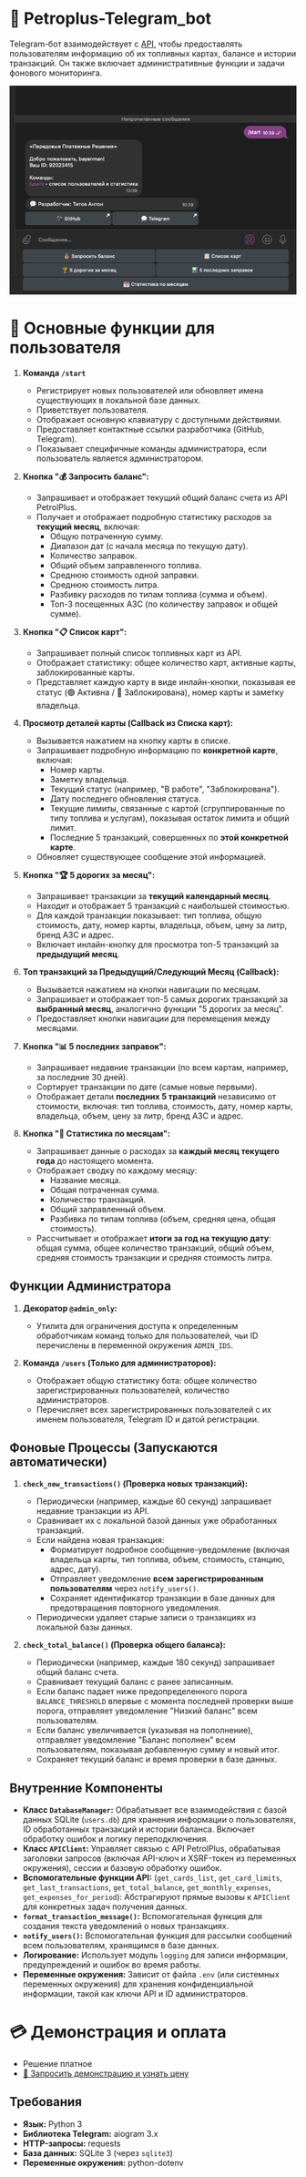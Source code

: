 # 🤖 Petroplus-Telegram_bot

Telegram-бот взаимодействует с [API](https://online.petrolplus.ru/api/v1/sdata/api/API_instruction_PPR.pdf), чтобы предоставлять пользователям информацию об их топливных картах, балансе и истории транзакций. Он также включает административные функции и задачи фонового мониторинга.

![main Logo](main.png)



# 🚀 Основные функции для пользователя 

1.  **Команда `/start`**
    *   Регистрирует новых пользователей или обновляет имена существующих в локальной базе данных.
    *   Приветствует пользователя.
    *   Отображает основную клавиатуру с доступными действиями.
    *   Предоставляет контактные ссылки разработчика (GitHub, Telegram).
    *   Показывает специфичные команды администратора, если пользователь является администратором.

2.  **Кнопка "💰 Запросить баланс":**
    *   Запрашивает и отображает текущий общий баланс счета из API PetrolPlus.
    *   Получает и отображает подробную статистику расходов за **текущий месяц**, включая:
        *   Общую потраченную сумму.
        *   Диапазон дат (с начала месяца по текущую дату).
        *   Количество заправок.
        *   Общий объем заправленного топлива.
        *   Среднюю стоимость одной заправки.
        *   Среднюю стоимость литра.
        *   Разбивку расходов по типам топлива (сумма и объем).
        *   Топ-3 посещенных АЗС (по количеству заправок и общей сумме).

3.  **Кнопка "📋 Список карт":**
    *   Запрашивает полный список топливных карт из API.
    *   Отображает статистику: общее количество карт, активные карты, заблокированные карты.
    *   Представляет каждую карту в виде инлайн-кнопки, показывая ее статус (🟢 Активна / 🔴 Заблокирована), номер карты и заметку владельца.

4.  **Просмотр деталей карты (Callback из Списка карт):**
    *   Вызывается нажатием на кнопку карты в списке.
    *   Запрашивает подробную информацию по **конкретной карте**, включая:
        *   Номер карты.
        *   Заметку владельца.
        *   Текущий статус (например, "В работе", "Заблокирована").
        *   Дату последнего обновления статуса.
        *   Текущие лимиты, связанные с картой (сгруппированные по типу топлива и услугам), показывая остаток лимита и общий лимит.
        *   Последние 5 транзакций, совершенных по **этой конкретной карте**.
    *   Обновляет существующее сообщение этой информацией.

5.  **Кнопка "🏆 5 дорогих за месяц":**
    *   Запрашивает транзакции за **текущий календарный месяц**.
    *   Находит и отображает 5 транзакций с наибольшей стоимостью.
    *   Для каждой транзакции показывает: тип топлива, общую стоимость, дату, номер карты, владельца, объем, цену за литр, бренд АЗС и адрес.
    *   Включает инлайн-кнопку для просмотра топ-5 транзакций за **предыдущий месяц**.

6.  **Топ транзакций за Предыдущий/Следующий Месяц (Callback):**
    *   Вызывается нажатием на кнопки навигации по месяцам.
    *   Запрашивает и отображает топ-5 самых дорогих транзакций за **выбранный месяц**, аналогично функции "5 дорогих за месяц".
    *   Предоставляет кнопки навигации для перемещения между месяцами.

7.  **Кнопка "📊 5 последних заправок":**
    *   Запрашивает недавние транзакции (по всем картам, например, за последние 30 дней).
    *   Сортирует транзакции по дате (самые новые первыми).
    *   Отображает детали **последних 5 транзакций** независимо от стоимости, включая: тип топлива, стоимость, дату, номер карты, владельца, объем, цену за литр, бренд АЗС и адрес.

8.  **Кнопка "📅 Статистика по месяцам":**
    *   Запрашивает данные о расходах за **каждый месяц текущего года** до настоящего момента.
    *   Отображает сводку по каждому месяцу:
        *   Название месяца.
        *   Общая потраченная сумма.
        *   Количество транзакций.
        *   Общий заправленный объем.
        *   Разбивка по типам топлива (объем, средняя цена, общая стоимость).
    *   Рассчитывает и отображает **итоги за год на текущую дату**: общая сумма, общее количество транзакций, общий объем, средняя стоимость транзакции и средняя стоимость литра.

## Функции Администратора

1.  **Декоратор `@admin_only`:**
    *   Утилита для ограничения доступа к определенным обработчикам команд только для пользователей, чьи ID перечислены в переменной окружения `ADMIN_IDS`.

2.  **Команда `/users` (Только для администраторов):**
    *   Отображает общую статистику бота: общее количество зарегистрированных пользователей, количество администраторов.
    *   Перечисляет всех зарегистрированных пользователей с их именем пользователя, Telegram ID и датой регистрации.

## Фоновые Процессы (Запускаются автоматически)

1.  **`check_new_transactions()` (Проверка новых транзакций):**
    *   Периодически (например, каждые 60 секунд) запрашивает недавние транзакции из API.
    *   Сравнивает их с локальной базой данных уже обработанных транзакций.
    *   Если найдена новая транзакция:
        *   Форматирует подробное сообщение-уведомление (включая владельца карты, тип топлива, объем, стоимость, станцию, адрес, дату).
        *   Отправляет уведомление **всем зарегистрированным пользователям** через `notify_users()`.
        *   Сохраняет идентификатор транзакции в базе данных для предотвращения повторного уведомления.
    *   Периодически удаляет старые записи о транзакциях из локальной базы данных.

2.  **`check_total_balance()` (Проверка общего баланса):**
    *   Периодически (например, каждые 180 секунд) запрашивает общий баланс счета.
    *   Сравнивает текущий баланс с ранее записанным.
    *   Если баланс падает ниже предопределенного порога `BALANCE_THRESHOLD` впервые с момента последней проверки выше порога, отправляет уведомление "Низкий баланс" всем пользователям.
    *   Если баланс увеличивается (указывая на пополнение), отправляет уведомление "Баланс пополнен" всем пользователям, показывая добавленную сумму и новый итог.
    *   Сохраняет текущий баланс и время проверки в базе данных.

## Внутренние Компоненты

*   **Класс `DatabaseManager`:** Обрабатывает все взаимодействия с базой данных SQLite (`users.db`) для хранения информации о пользователях, ID обработанных транзакций и истории баланса. Включает обработку ошибок и логику переподключения.
*   **Класс `APIClient`:** Управляет связью с API PetrolPlus, обрабатывая заголовки запросов (включая API-ключ и XSRF-токен из переменных окружения), сессии и базовую обработку ошибок.
*   **Вспомогательные функции API:** (`get_cards_list`, `get_card_limits`, `get_last_transactions`, `get_total_balance`, `get_monthly_expenses`, `get_expenses_for_period`): Абстрагируют прямые вызовы к `APIClient` для конкретных задач получения данных.
*   **`format_transaction_message()`:** Вспомогательная функция для создания текста уведомлений о новых транзакциях.
*   **`notify_users()`:** Вспомогательная функция для рассылки сообщений всем пользователям, хранящимся в базе данных.
*   **Логирование:** Использует модуль `logging` для записи информации, предупреждений и ошибок во время работы.
*   **Переменные окружения:** Зависит от файла `.env` (или системных переменных окружения) для хранения конфиденциальной информации, такой как ключи API и ID администраторов.

# 💳 Демонстрация и оплата

- Решение платное
- [🔗 Запросить демонстрацию и узнать цену](https://github.com/bayanist)


## Требования

-   **Язык:** Python 3
-   **Библиотека Telegram:** aiogram 3.x
-   **HTTP-запросы:** requests
-   **База данных:** SQLite 3 (через `sqlite3`)
-   **Переменные окружения:** python-dotenv

